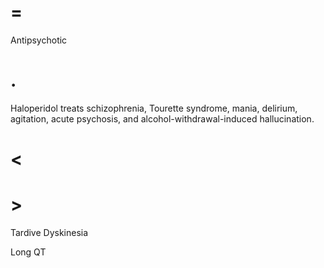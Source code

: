 # =

Antipsychotic

# .

Haloperidol treats schizophrenia, Tourette syndrome, mania, delirium, agitation, acute psychosis, and alcohol-withdrawal-induced hallucination.

# <

# >

Tardive Dyskinesia

Long QT
